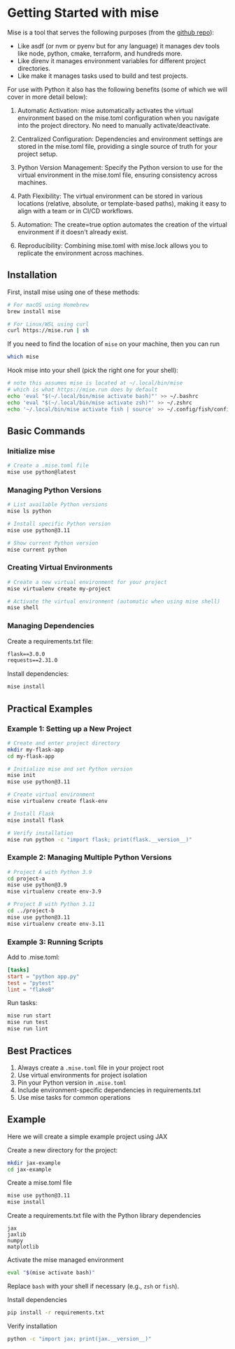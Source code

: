 # Getting Started with mise
Mise is a tool that serves the following purposes (from the [github repo](https://github.com/jdx/mise)):
- Like asdf (or nvm or pyenv but for any language) it manages dev tools like node, python, cmake, terraform, and hundreds more.
- Like direnv it manages environment variables for different project directories.
- Like make it manages tasks used to build and test projects.

For use with Python it also has the following benefits (some of which we will cover in more detail below):
1. Automatic Activation:
mise automatically activates the virtual environment based on the mise.toml configuration when you navigate into the project directory. No need to manually activate/deactivate.

2. Centralized Configuration:
Dependencies and environment settings are stored in the mise.toml file, providing a single source of truth for your project setup.

3. Python Version Management:
Specify the Python version to use for the virtual environment in the mise.toml file, ensuring consistency across machines.

4. Path Flexibility:
The virtual environment can be stored in various locations (relative, absolute, or template-based paths), making it easy to align with a team or in CI/CD workflows.

5. Automation:
The create=true option automates the creation of the virtual environment if it doesn't already exist.

6. Reproducibility:
Combining mise.toml with mise.lock allows you to replicate the environment across machines.

## Installation

First, install mise using one of these methods:

```bash
# For macOS using Homebrew
brew install mise

# For Linux/WSL using curl
curl https://mise.run | sh
```

If you need to find the location of `mise` on your machine, then you can run 
```bash
which mise
```

Hook mise into your shell (pick the right one for your shell):

```bash
# note this assumes mise is located at ~/.local/bin/mise
# which is what https://mise.run does by default
echo 'eval "$(~/.local/bin/mise activate bash)"' >> ~/.bashrc
echo 'eval "$(~/.local/bin/mise activate zsh)"' >> ~/.zshrc
echo '~/.local/bin/mise activate fish | source' >> ~/.config/fish/config.fish
```

## Basic Commands

### Initialize mise
```bash
# Create a .mise.toml file
mise use python@latest
```

### Managing Python Versions

```bash
# List available Python versions
mise ls python

# Install specific Python version
mise use python@3.11

# Show current Python version
mise current python
```

### Creating Virtual Environments

```bash
# Create a new virtual environment for your project
mise virtualenv create my-project

# Activate the virtual environment (automatic when using mise shell)
mise shell
```

### Managing Dependencies

Create a requirements.txt file:
```txt
flask==3.0.0
requests==2.31.0
```

Install dependencies:
```bash
mise install
```

## Practical Examples

### Example 1: Setting up a New Project
```bash
# Create and enter project directory
mkdir my-flask-app
cd my-flask-app

# Initialize mise and set Python version
mise init
mise use python@3.11

# Create virtual environment
mise virtualenv create flask-env

# Install Flask
mise install flask

# Verify installation
mise run python -c "import flask; print(flask.__version__)"
```

### Example 2: Managing Multiple Python Versions
```bash
# Project A with Python 3.9
cd project-a
mise use python@3.9
mise virtualenv create env-3.9

# Project B with Python 3.11
cd ../project-b
mise use python@3.11
mise virtualenv create env-3.11
```

### Example 3: Running Scripts
Add to .mise.toml:
```toml
[tasks]
start = "python app.py"
test = "pytest"
lint = "flake8"
```

Run tasks:
```bash
mise run start
mise run test
mise run lint
```

## Best Practices

1. Always create a `.mise.toml` file in your project root
2. Use virtual environments for project isolation
3. Pin your Python version in `.mise.toml`
4. Include environment-specific dependencies in requirements.txt
5. Use mise tasks for common operations

## Example

Here we will create a simple example project using JAX

Create a new directory for the project:
```bash
mkdir jax-example
cd jax-example
```

Create a mise.toml file
```bash
mise use python@3.11
mise install
```

Create a requirements.txt file with the Python library dependencies
```
jax
jaxlib
numpy
matplotlib
```

Activate the mise managed environment
```bash
eval "$(mise activate bash)"
```
Replace `bash` with your shell if necessary (e.g., `zsh` or `fish`).


Install dependencies
```bash
pip install -r requirements.txt
```

Verify installation
```bash
python -c "import jax; print(jax.__version__)"
```